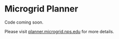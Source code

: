 # Microgrid Planner

Code coming soon.

Please visit [planner.microgrid.nps.edu](https://planner.microgrid.nps.edu/) for more details.
